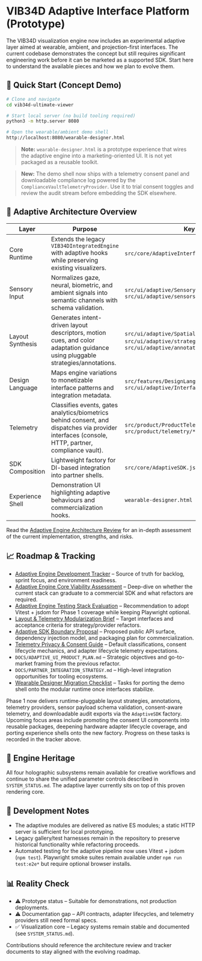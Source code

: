 # VIB34D Adaptive Interface Platform (Prototype)

The VIB34D visualization engine now includes an experimental adaptive layer aimed at wearable, ambient, and projection-first interfaces. The current codebase demonstrates the concept but still requires significant engineering work before it can be marketed as a supported SDK. Start here to understand the available pieces and how we plan to evolve them.

## 🚀 Quick Start (Concept Demo)

```bash
# Clone and navigate
cd vib34d-ultimate-viewer

# Start local server (no build tooling required)
python3 -m http.server 8080

# Open the wearable/ambient demo shell
http://localhost:8080/wearable-designer.html
```

> **Note:** `wearable-designer.html` is a prototype experience that wires the adaptive engine into a marketing-oriented UI. It is not yet packaged as a reusable toolkit.

> **New:** The demo shell now ships with a telemetry consent panel and downloadable compliance log powered by the `ComplianceVaultTelemetryProvider`. Use it to trial consent toggles and review the audit stream before embedding the SDK elsewhere.

## 🧠 Adaptive Architecture Overview

| Layer | Purpose | Key Files |
|-------|---------|-----------|
| Core Runtime | Extends the legacy `VIB34DIntegratedEngine` with adaptive hooks while preserving existing visualizers. | `src/core/AdaptiveInterfaceEngine.js` |
| Sensory Input | Normalizes gaze, neural, biometric, and ambient signals into semantic channels with schema validation. | `src/ui/adaptive/SensoryInputBridge.js`, `src/ui/adaptive/sensors/SensorSchemaRegistry.js` |
| Layout Synthesis | Generates intent-driven layout descriptors, motion cues, and color adaptation guidance using pluggable strategies/annotations. | `src/ui/adaptive/SpatialLayoutSynthesizer.js`, `src/ui/adaptive/strategies/*`, `src/ui/adaptive/annotations/*` |
| Design Language | Maps engine variations to monetizable interface patterns and integration metadata. | `src/features/DesignLanguageManager.js`, `src/ui/adaptive/InterfacePatternRegistry.js` |
| Telemetry | Classifies events, gates analytics/biometrics behind consent, and dispatches via provider interfaces (console, HTTP, partner, compliance vault). | `src/product/ProductTelemetryHarness.js`, `src/product/telemetry/*` |
| SDK Composition | Lightweight factory for DI-based integration into partner shells. | `src/core/AdaptiveSDK.js` |
| Experience Shell | Demonstration UI highlighting adaptive behaviours and commercialization hooks. | `wearable-designer.html` |

Read the [Adaptive Engine Architecture Review](DOCS/ADAPTIVE_ENGINE_ARCHITECTURE_REVIEW.md) for an in-depth assessment of the current implementation, strengths, and risks.

## 📈 Roadmap & Tracking

- [Adaptive Engine Development Tracker](PLANNING/ADAPTIVE_ENGINE_TRACKER.md) – Source of truth for backlog, sprint focus, and environment readiness.
- [Adaptive Engine Core Viability Assessment](DOCS/ADAPTIVE_ENGINE_CORE_ASSESSMENT.md) – Deep-dive on whether the current stack can graduate to a commercial SDK and what refactors are required.
- [Adaptive Engine Testing Stack Evaluation](DOCS/TESTING_STACK_EVALUATION.md) – Recommendation to adopt Vitest + jsdom for Phase 1 coverage while keeping Playwright optional.
- [Layout & Telemetry Modularization Brief](DOCS/LAYOUT_TELEMETRY_MODULARIZATION_BRIEF.md) – Target interfaces and acceptance criteria for strategy/provider refactors.
- [Adaptive SDK Boundary Proposal](DOCS/SDK_BOUNDARY_PROPOSAL.md) – Proposed public API surface, dependency injection model, and packaging plan for commercialization.
- [Telemetry Privacy & Consent Guide](DOCS/TELEMETRY_PRIVACY_AND_CONSENT_GUIDE.md) – Default classifications, consent lifecycle mechanics, and adapter lifecycle telemetry expectations.
- `DOCS/ADAPTIVE_UI_PRODUCT_PLAN.md` – Strategic objectives and go-to-market framing from the previous refactor.
- `DOCS/PARTNER_INTEGRATION_STRATEGY.md` – High-level integration opportunities for tooling ecosystems.
- [Wearable Designer Migration Checklist](PLANNING/WEARABLE_DESIGNER_MIGRATION_CHECKLIST.md) – Tasks for porting the demo shell onto the modular runtime once interfaces stabilize.

Phase 1 now delivers runtime-pluggable layout strategies, annotations, telemetry providers, sensor payload schema validation, consent-aware telemetry, and downloadable audit exports via the `AdaptiveSDK` factory. Upcoming focus areas include promoting the consent UI components into reusable packages, deepening hardware adapter lifecycle coverage, and porting experience shells onto the new factory. Progress on these tasks is recorded in the tracker above.

## 🎨 Engine Heritage

All four holographic subsystems remain available for creative workflows and continue to share the unified parameter controls described in `SYSTEM_STATUS.md`. The adaptive layer currently sits on top of this proven rendering core.

## 🔧 Development Notes

- The adaptive modules are delivered as native ES modules; a static HTTP server is sufficient for local prototyping.
- Legacy gallery/test harnesses remain in the repository to preserve historical functionality while refactoring proceeds.
- Automated testing for the adaptive pipeline now uses Vitest + jsdom (`npm test`). Playwright smoke suites remain available under `npm run test:e2e*` but require optional browser installs.

## 📊 Reality Check

- ⚠️ Prototype status – Suitable for demonstrations, not production deployments.
- ⚠️ Documentation gap – API contracts, adapter lifecycles, and telemetry providers still need formal specs.
- ✅ Visualization core – Legacy systems remain stable and documented (see `SYSTEM_STATUS.md`).

Contributions should reference the architecture review and tracker documents to stay aligned with the evolving roadmap.
